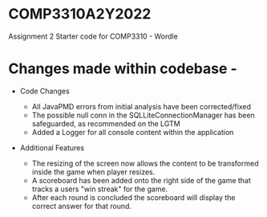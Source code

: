 # COMP3310A2Y2022
Assignment 2 Starter code for COMP3310 - Wordle


# Changes made within codebase - 
* Code Changes
  * All JavaPMD errors from initial analysis have been corrected/fixed
  * The possible null conn in the SQLLiteConnectionManager has been safeguarded, as recommended on the LGTM 
  * Added a Logger for all console content within the application

* Additional Features
  * The resizing of the screen now allows the content to be transformed inside the game when player resizes. 
  * A scoreboard has been added onto the right side of the game that tracks a users "win streak" for the game.
  * After each round is concluded the scoreboard will display the correct answer for that round. 